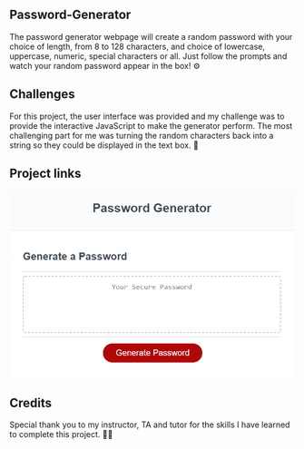 ## Password-Generator

The password generator webpage will create a random password with your choice of length, from 8 to 128 characters, and choice of lowercase, uppercase, numeric, special characters or all. Just follow the prompts and watch your random password appear in the box! :gear:

## Challenges

For this project, the user interface was provided and my challenge was to provide the interactive JavaScript to make the generator perform. The most challenging part for me was turning the random characters back into a string so they could be displayed in the text box. :triumph:

## Project links

![alt text](./Images/pswpic.PNG "Generator")

## Credits

Special thank you to my instructor, TA and tutor for the skills I have learned to complete this project. :student:
